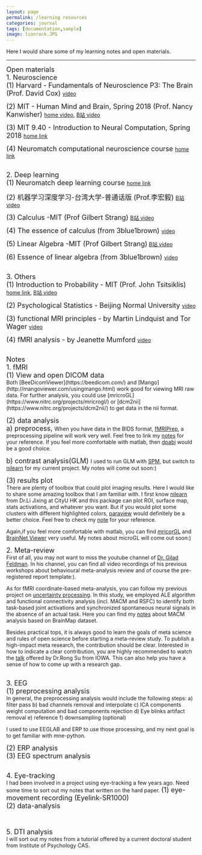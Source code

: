 ```yaml
---
layout: page
permalink: /learning resources
categories: journal
tags: [documentation,sample]
image: lionrock.JPG
---
```


Here I would share some of my learning notes and open materials. <br>

---
<font size="4.5"> Open materials </font> <br>
<font size="4.5"> 1. Neuroscience </font> <br>
<font size="4"> (1) Harvard - Fundamentals of Neuroscience P3: The Brain (Prof. David Cox) </font> 
[video](https://www.bilibili.com/video/av41830186/?p=1) <br>

<font size="4"> (2) MIT - Human Mind and Brain, Spring 2018 (Prof. Nancy Kanwisher) </font> 
[home video](https://nancysbraintalks.mit.edu/course/9-11-the-human-brain), [B站 video](https://www.bilibili.com/video/av24615914/?p=1) <br>

<font size="4"> (3) MIT 9.40 - Introduction to Neural Computation, Spring 2018 </font> 
[home link](https://ocw.mit.edu/courses/9-40-introduction-to-neural-computation-spring-2018/) <br>

<font size="4"> (4) Neuromatch computational neuroscience course </font> 
[home link](https://compneuro.neuromatch.io/tutorials/intro.html) <br>
<br>

<font size="4.5"> 2. Deep learning </font> <br>
<font size="4"> (1) Neuromatch deep learning course </font> 
[home link](https://deeplearning.neuromatch.io/tutorials/intro.html) <br>

<font size="4"> (2) 机器学习深度学习-台湾大学-普通话版 (Prof.李宏毅) </font> 
[B站 video](https://www.bilibili.com/video/BV1JE411g7XF)<br>

<font size="4"> (3) Calculus -MIT (Prof Gilbert Strang) </font> 
[B站 video](https://www.bilibili.com/video/BV18z411b731) <br>
 
<font size="4"> (4) The essence of calculus (from 3blue1brown) </font> 
[video](https://www.youtube.com/watch?v=WUvTyaaNkzM&list=PLZHQObOWTQDMsr9K-rj53DwVRMYO3t5Yr)  <br>

<font size="4"> (5) Linear Algebra -MIT (Prof Gilbert Strang)</font> 
[B站 video](https://www.bilibili.com/video/BV1at411d79w) <br>

<font size="4"> (6) Essence of linear algebra (from 3blue1brown) </font> 
[video](https://www.youtube.com/watch?v=fNk_zzaMoSs&list=PLZHQObOWTQDPD3MizzM2xVFitgF8hE_ab)  <br>
<br>

<font size="4.5"> 3. Others </font> <br>
<font size="4"> (1) Introduction to Probability - MIT (Prof. John Tsitsiklis) </font> 
[home link](https://ocw.mit.edu/courses/res-6-012-introduction-to-probability-spring-2018/), [B站 video](https://www.bilibili.com/video/BV1LE411B7ir) <br>

<font size="4"> (2) Psychological Statistics - Beijing Normal University </font> 
[video](https://www.youtube.com/playlist?list=PLNybgro6DM2H7mmTV7eBBH-0nW7rtrypo) <br>

<font size="4"> (3) functional MRI principles - by Martin Lindquist and Tor Wager </font> 
[video](https://www.youtube.com/@principlesoffmri6920) <br>

<font size="4"> (4) fMRI analysis - by Jeanette Mumford </font> 
[video](https://www.youtube.com/@mumfordbrainstats/playlists) <br>

<br>
<font size="4.5"> Notes </font> <br>
<font size="4.5">  1. fMRI </font> <br>
<font size="4"> (1) View and open DICOM data </font>  <br>
Both [BeeDicomViewer](https://beedicom.com/) and [Mango](http://mangoviewer.com/usingmango.html) work good for viewing MRI raw data. 
For further analysis, you could use [mricroGL](https://www.nitrc.org/projects/mricrogl/) or [dcm2nii](https://www.nitrc.org/projects/dcm2nii/) to get data in the nii format.

<font size="4"> (2) data analysis </font>  <br>
<font size="4"> a) preprocess,  </font>
When you have data in the BIDS format, [fMRIPrep](https://fmriprep.org/en/stable/), a preprocessing pipeline will work very well. Feel free to link my [notes](https://www.evernote.com/shard/s721/sh/c0f52dc3-a373-afc1-d57c-da19eb7e8ae2/hn3E1th6vOlWhKrLNENrQtWp6H85a-ejgoelDlEN6Zj4vieru_2fIXZrrg) for your reference. 
If you feel more comfortable with matlab, then [dpabi](http://rfmri.org/DPABI) would be a good choice.

<font size="4"> b) contrast analysis(GLM) </font>
I used to run GLM with [SPM](https://www.fil.ion.ucl.ac.uk/spm/course/slides23-oct/), but switch to [nilearn](https://nilearn.github.io/stable/index.html) for my current project. My notes will come out soon:) <br>

<font size="4">(3) results plot </font> <br>
There are plenty of toolbox that could plot imaging results. Here I would like to share some amazing toolbox that I am familiar with.
I first know [nilearn](https://nilearn.github.io/stable/plotting/index.html) from Dr.Li Jixing at CityU HK and this package can plot ROI, surface map, stats activations, and whatever you want. But if you would plot some clusters with different highlighted colors, [paraview](https://docs.paraview.org/en/latest/) would definitely be a better choice. Feel free to check my [note](https://www.notion.so/ParaView-for-plotting-cluster-activation-4c6d74afee8640649330c83957a6ffec?pvs=4) for your reference.

Again,if you feel more comfortable with matlab, you can find [mricorGL](https://www.nitrc.org/projects/mricrogl) and [BrainNet Viewer](https://www.nitrc.org/projects/bnv/) very useful. My notes about microGL will come out soon:)


<font size="4.5">  2. Meta-review </font> <br>
First of all, you may not want to miss the youtube channel of [Dr. Gilad Feldman](https://www.youtube.com/@GiladFeldmanScience/playlists). In his channel, you can find all video recordings of his previous workshops about behavioural meta-analysis review and of course the pre-registered report template:). 

As for fMRI coordinate-based meta-analysis, you can follow my previous project on [uncertainty processing](https://www.sciencedirect.com/science/article/pii/S1053811921003864). In this study, we employed ALE algorithm and functional connectivity analysis (incl. MACM and RSFC) to identify both task-based joint activations and synchronized spontaneous neural signals in the absence of an actual task. Here you can find my [notes](https://www.evernote.com/shard/s721/sh/a709bb6c-d8aa-d3a8-7f11-ba7194ff1cca/rcclWe5Cvk7UT_XObTR9rSagqOFU93kXmz_XlZPR_DyIP9Mf_GikTtdRPQ) about MACM analysis based on BrainMap dataset.

Besides practical tops, it is always good to learn the goals of meta science and rules of open science before starting a meta-review study.
To publish a high-impact meta research, the contribution should be clear. Interested in how to indicate a clear contribution, you are highly recommended to watch the [talk](https://github.com/wu-shuyi/meta-analysis_behavioural) offered by Dr.Rong Su from IOWA. This can also help you have a sense of how to come up with a research gap. <br>


<br>
<font size="4.5">  3. EEG </font> <br>
<font size="4"> (1) preprocessing analysis </font> <br>
In general, the preprocessing analysis would include the following steps:
a) filter pass
b) bad channels removal and interpolate
c) ICA components weight computation and bad components rejection
d) Eye blinks artifact removal
e) reference 
f) downsampling (optional)

I used to use EEGLAB and ERP to use those processing, and my next goal is to get familiar with mne-python. 


<font size="4"> (2) ERP analysis </font> <br>
<font size="4"> (3) EEG spectrum analysis </font> <br>


<br>
<font size="4.5">  4. Eye-tracking </font> <br>
I had been involved in a project using eye-tracking a few years ago. Need some time to sort out my notes that written on the hard paper. 
<font size="4"> (1) eye-movement recording (Eyelink-SR1000) </font> <br>
<font size="4"> (2) data-analysis </font> <br>
<br>
<br>

<font size="4.5"> 5. DTI analysis </font> <br>
I will sort out my notes from a tutorial offered by a current doctoral student from Institute of Psychology CAS.


 